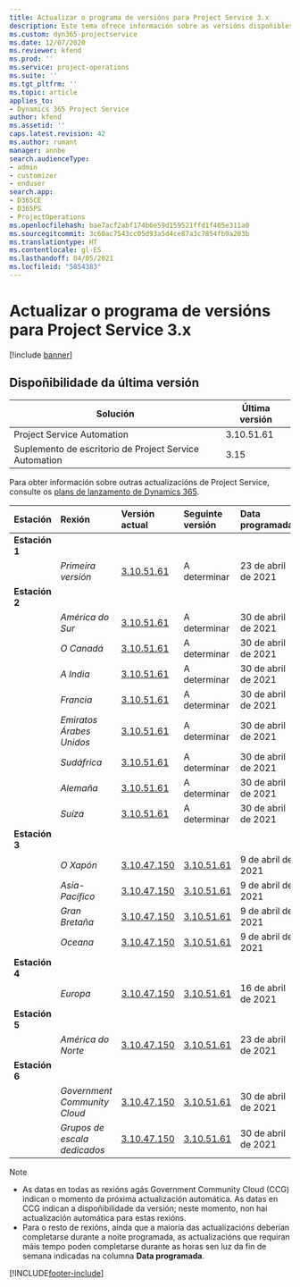 ```yaml
---
title: Actualizar o programa de versións para Project Service 3.x
description: Este tema ofrece información sobre as versións dispoñibles e próximas de Dynamics 365 Project Service Automation.
ms.custom: dyn365-projectservice
ms.date: 12/07/2020
ms.reviewer: kfend
ms.prod: ''
ms.service: project-operations
ms.suite: ''
ms.tgt_pltfrm: ''
ms.topic: article
applies_to:
- Dynamics 365 Project Service
author: kfend
ms.assetid: ''
caps.latest.revision: 42
ms.author: rumant
manager: annbe
search.audienceType:
- admin
- customizer
- enduser
search.app:
- D365CE
- D365PS
- ProjectOperations
ms.openlocfilehash: bae7acf2abf174b6e59d159521ffd1f465e311a0
ms.sourcegitcommit: 3c60ac7543cc05d93a5d4ce87a3c7854fb9a203b
ms.translationtype: HT
ms.contentlocale: gl-ES
ms.lasthandoff: 04/05/2021
ms.locfileid: "5854383"
---
```

# <a name="update-release-schedule-for-project-service-3x"></a>Actualizar o programa de versións para Project Service 3.x

[!include [banner](../includes/psa-now-project-operations.md)]

## <a name="latest-version-availability"></a>Dispoñibilidade da última versión

| Solución  | Última versión |
|-------|----|
| Project Service Automation    | 3.10.51.61 |
| Suplemento de escritorio de Project Service Automation                | 3.15          |

Para obter información sobre outras actualizacións de Project Service, consulte os [plans de lanzamento de Dynamics 365](https://docs.microsoft.com/dynamics365/release-plans/). 

| Estación  | Rexión | Versión actual | Seguinte versión |  Data programada
| :---   | :---   | :---   | :---   |:---   |         
|<strong>Estación 1</strong> | |  |  | |
| | <i>Primeira versión</i> | [3.10.51.61](whats-new-ur-30.md) | A determinar | 23 de abril de 2021
|<strong>Estación 2</strong> | |  |  | |
| | <i>América do Sur</i> | [3.10.51.61](whats-new-ur-30.md) | A determinar | 30 de abril de 2021
| | <i>O Canadá</i> | [3.10.51.61](whats-new-ur-30.md) | A determinar | 30 de abril de 2021
| | <i>A India</i> | [3.10.51.61](whats-new-ur-30.md) | A determinar | 30 de abril de 2021
| | <i>Francia</i> | [3.10.51.61](whats-new-ur-30.md) | A determinar | 30 de abril de 2021
| | <i>Emiratos Árabes Unidos</i> | [3.10.51.61](whats-new-ur-30.md) | A determinar | 30 de abril de 2021
| | <i>Sudáfrica</i> | [3.10.51.61](whats-new-ur-30.md) | A determinar | 30 de abril de 2021
| | <i>Alemaña</i> | [3.10.51.61](whats-new-ur-30.md) | A determinar | 30 de abril de 2021
| | <i>Suíza</i> | [3.10.51.61](whats-new-ur-30.md) | A determinar | 30 de abril de 2021
|<strong>Estación 3</strong> | |  |  | |
| | <i>O Xapón</i> | [3.10.47.150](whats-new-ur-29-5.md) | [3.10.51.61](whats-new-ur-30.md) | 9 de abril de 2021
| | <i>Asia-Pacífico</i> | [3.10.47.150](whats-new-ur-29-5.md) | [3.10.51.61](whats-new-ur-30.md) | 9 de abril de 2021
| | <i>Gran Bretaña</i> | [3.10.47.150](whats-new-ur-29-5.md) | [3.10.51.61](whats-new-ur-30.md) | 9 de abril de 2021
| | <i>Oceana</i> | [3.10.47.150](whats-new-ur-29-5.md) | [3.10.51.61](whats-new-ur-30.md) | 9 de abril de 2021
|<strong>Estación 4</strong> | |  |  | |
| | <i>Europa</i> | [3.10.47.150](whats-new-ur-29-5.md) | [3.10.51.61](whats-new-ur-30.md) | 16 de abril de 2021
|<strong>Estación 5</strong> | |  |  | |
| | <i>América do Norte</i> | [3.10.47.150](whats-new-ur-29-5.md) | [3.10.51.61](whats-new-ur-30.md) | 23 de abril de 2021
|<strong>Estación 6</strong> | |  |  | |
| | <i>Government Community Cloud</i> | [3.10.47.150](whats-new-ur-29-5.md) | [3.10.51.61](whats-new-ur-30.md) | 30 de abril de 2021
| | <i>Grupos de escala dedicados</i> | [3.10.47.150](whats-new-ur-29-5.md) | [3.10.51.61](whats-new-ur-30.md) | 30 de abril de 2021

>[!Note]
> - As datas en todas as rexións agás Government Community Cloud (CCG) indican o momento da próxima actualización automática. As datas en CCG indican a dispoñibilidade da versión; neste momento, non hai actualización automática para estas rexións.
> - Para o resto de rexións, aínda que a maioría das actualizacións deberían completarse durante a noite programada, as actualizacións que requiran máis tempo poden completarse durante as horas sen luz da fin de semana indicadas na columna **Data programada**.


[!INCLUDE[footer-include](../includes/footer-banner.md)]
